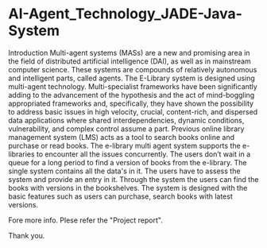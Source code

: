 # AI-Agent_Technology_JADE-Java-System

Introduction
Multi-agent systems (MASs) are a new and promising area in the field of distributed
artificial intelligence (DAI), as well as in mainstream computer science. These systems are
compounds of relatively autonomous and intelligent parts, called agents. The E-Library system
is designed using multi-agent technology.
Multi-specialist frameworks have been significantly adding to the advancement of the
hypothesis and the act of mind-boggling appropriated frameworks and, specifically, they have
shown the possibility to address basic issues in high velocity, crucial, content-rich, and
dispersed data applications where shared interdependencies, dynamic conditions, vulnerability,
and complex control assume a part.
Previous online library management system (LMS) acts as a tool to search books online
and purchase or read books. The e-library multi agent system supports the e-libraries to
encounter all the issues concurrently. The users don’t wait in a queue for a long period to find a
version of books from the e-library. The single system contains all the data's in it. The users
have to assess the system and provide an entry in it. Through the system the users can find the
books with versions in the bookshelves. The system is designed with the basic features such as
users can purchase, search books with latest versions.

Fore more info. Plese refer the "Project report".

Thank you.
